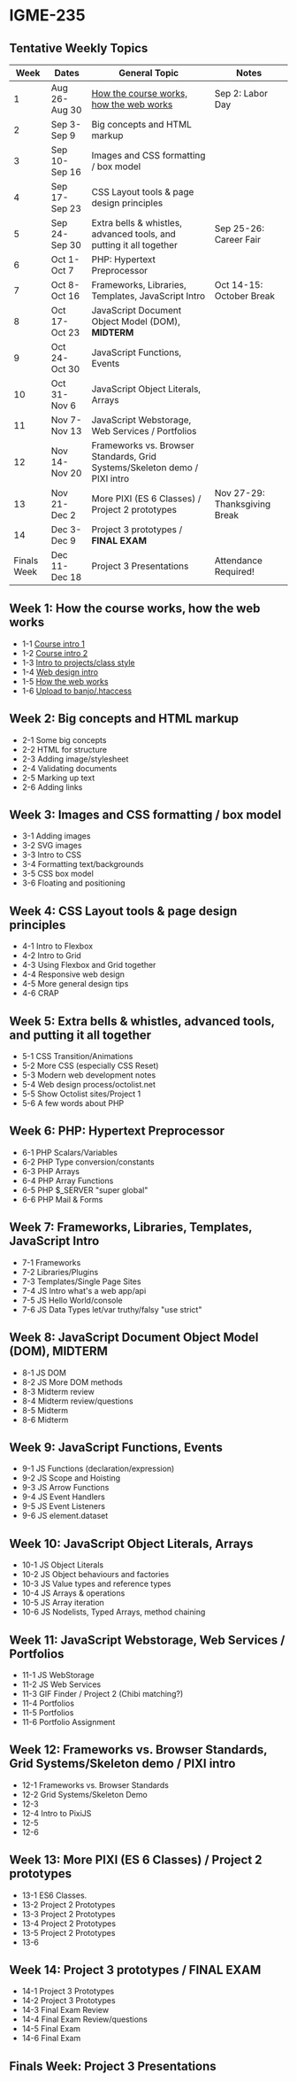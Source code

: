 # IGME-235

## Tentative Weekly Topics

| Week        | Dates         | General Topic                                                       | Notes |
|-------------|---------------|---------------------------------------------------------------------|---------|
| 1           | Aug 26-Aug 30 | [How the course works, how the web works](#week1)                   | Sep 2: Labor Day        |
| 2           | Sep 3-Sep 9   | Big concepts and HTML markup                                        |         |
| 3           | Sep 10-Sep 16 | Images and CSS formatting / box model                               |         |
| 4           | Sep 17-Sep 23 | CSS Layout tools & page design principles                           |         |
| 5           | Sep 24-Sep 30 | Extra bells & whistles, advanced tools, and putting it all together | Sep 25-26: Career Fair        |
| 6           | Oct 1-Oct 7   | PHP: Hypertext Preprocessor                                         |         |
| 7           | Oct 8-Oct 16  | Frameworks, Libraries, Templates, JavaScript Intro                  | Oct 14-15: October Break        |
| 8           | Oct 17-Oct 23 | JavaScript Document Object Model (DOM), **MIDTERM**                 |         |
| 9           | Oct 24-Oct 30 | JavaScript Functions, Events                                        |         |
| 10          | Oct 31-Nov 6  | JavaScript Object Literals, Arrays                                  |         |
| 11          | Nov 7-Nov 13  | JavaScript Webstorage, Web Services / Portfolios                    |         |
| 12          | Nov 14-Nov 20 | Frameworks vs. Browser Standards, Grid Systems/Skeleton demo / PIXI intro  |         |
| 13          | Nov 21-Dec 2  | More PIXI (ES 6 Classes) / Project 2 prototypes                     | Nov 27-29: Thanksgiving Break  |
| 14          | Dec 3-Dec 9   | Project 3 prototypes / **FINAL EXAM**                               |         |
| Finals Week | Dec 11-Dec 18 | Project 3 Presentations                                             | Attendance Required! |

## <a id="week1">Week 1: How the course works, how the web works
  
- 1-1 [Course intro 1](sessions/1-1.md)
- 1-2 [Course intro 2](sessions/1-2.md)
- 1-3 [Intro to projects/class style](sessions/1-3.md)
- 1-4 [Web design intro](sessions/1-4.md)
- 1-5 [How the web works](sessions/1-5.md)
- 1-6 [Upload to banjo/.htaccess](sessions/1-6.md)
  
## <a id="week2">Week 2: Big concepts and HTML markup
  
- 2-1 Some big concepts
- 2-2 HTML for structure
- 2-3 Adding image/stylesheet
- 2-4 Validating documents
- 2-5 Marking up text
- 2-6 Adding links  
  
## <a id="week3">Week 3: Images and CSS formatting / box model

- 3-1 Adding images
- 3-2 SVG images
- 3-3 Intro to CSS
- 3-4 Formatting text/backgrounds
- 3-5 CSS box model
- 3-6 Floating and positioning

## <a id="week4">Week 4: CSS Layout tools & page design principles
  
- 4-1 Intro to Flexbox
- 4-2 Intro to Grid
- 4-3 Using Flexbox and Grid together
- 4-4 Responsive web design
- 4-5 More general design tips
- 4-6 CRAP
  
## <a id="week5">Week 5: Extra bells & whistles, advanced tools, and putting it all together

- 5-1 CSS Transition/Animations
- 5-2 More CSS (especially CSS Reset)
- 5-3 Modern web development notes
- 5-4 Web design process/octolist.net
- 5-5 Show Octolist sites/Project 1
- 5-6 A few words about PHP

## <a id="week6">Week 6: PHP: Hypertext Preprocessor

- 6-1 PHP Scalars/Variables
- 6-2 PHP Type conversion/constants
- 6-3 PHP Arrays
- 6-4 PHP Array Functions
- 6-5 PHP $_SERVER "super global"
- 6-6 PHP Mail & Forms

## <a id="week7">Week 7: Frameworks, Libraries, Templates, JavaScript Intro

- 7-1 Frameworks
- 7-2 Libraries/Plugins
- 7-3 Templates/Single Page Sites
- 7-4 JS Intro what's a web app/api
- 7-5 JS Hello World/console
- 7-6 JS Data Types let/var truthy/falsy "use strict"

## <a id="week8">Week 8: JavaScript Document Object Model (DOM), **MIDTERM**

- 8-1 JS DOM
- 8-2 JS More DOM methods
- 8-3 Midterm review
- 8-4 Midterm review/questions
- 8-5 Midterm
- 8-6 Midterm

## <a id="week9">Week 9: JavaScript Functions, Events 

- 9-1 JS Functions (declaration/expression)
- 9-2 JS Scope and Hoisting
- 9-3 JS Arrow Functions
- 9-4 JS Event Handlers
- 9-5 JS Event Listeners
- 9-6 JS element.dataset

## <a id="week10">Week 10: JavaScript Object Literals, Arrays
  
- 10-1 JS Object Literals
- 10-2 JS Object behaviours and factories
- 10-3 JS Value types and reference types
- 10-4 JS Arrays & operations
- 10-5 JS Array iteration
- 10-6 JS Nodelists, Typed Arrays, method chaining

## <a id="week11">Week 11: JavaScript Webstorage, Web Services / Portfolios
  
- 11-1 JS WebStorage 
- 11-2 JS Web Services
- 11-3 GIF Finder / Project 2 (Chibi matching?)
- 11-4 Portfolios
- 11-5 Portfolios
- 11-6 Portfolio Assignment

## <a id="week12">Week 12: Frameworks vs. Browser Standards, Grid Systems/Skeleton demo / PIXI intro
  
- 12-1 Frameworks vs. Browser Standards
- 12-2 Grid Systems/Skeleton Demo
- 12-3 
- 12-4 Intro to PixiJS
- 12-5 
- 12-6 

## <a id="week13">Week 13: More PIXI (ES 6 Classes) / Project 2 prototypes
  
- 13-1 ES6 Classes.
- 13-2 Project 2 Prototypes
- 13-3 Project 2 Prototypes
- 13-4 Project 2 Prototypes
- 13-5 Project 2 Prototypes
- 13-6 
 
## <a id="week14">Week 14: Project 3 prototypes / **FINAL EXAM** 
  
- 14-1 Project 3 Prototypes
- 14-2 Project 3 Prototypes
- 14-3 Final Exam Review
- 14-4 Final Exam Review/questions
- 14-5 Final Exam
- 14-6 Final Exam

## <a id="finalsweek">Finals Week: Project 3 Presentations  
